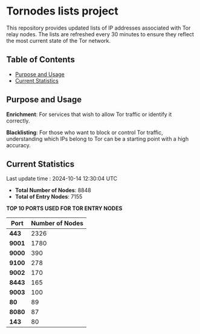 # Tornodes lists project

This repository provides updated lists of IP addresses associated with Tor relay nodes. The lists are refreshed every 30 minutes to ensure they reflect the most current state of the Tor network.

## Table of Contents

- [Purpose and Usage](#purpose-and-usage)
- [Current Statistics](#current-statistics)


## Purpose and Usage

**Enrichment**: For services that wish to allow Tor traffic or identify it correctly.

**Blacklisting**: For those who want to block or control Tor traffic, understanding which IPs belong to Tor can be a starting point with a high accuracy.

## Current Statistics

Last update time : 2024-10-14 12:30:04 UTC

- **Total Number of Nodes**: 8848
- **Total of Entry Nodes**: 7155

**TOP 10 PORTS USED FOR TOR ENTRY NODES**

| **Port** | **Number of Nodes** |
|------|-----------------|
| **443**   | 2326  |
| **9001**   | 1780  |
| **9000**   | 390  |
| **9100**   | 278  |
| **9002**   | 170  |
| **8443**   | 165  |
| **9003**   | 100  |
| **80**   | 89  |
| **8080**   | 87  |
| **143**   | 80  |

